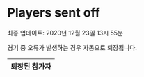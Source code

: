 # Players sent off
최종 업데이트: 2020년 12월 23일 13시 55분


경기 중 오류가 발생하는 경우 자동으로 퇴장됩니다.


| 퇴장된 참가자 |
|:---:|